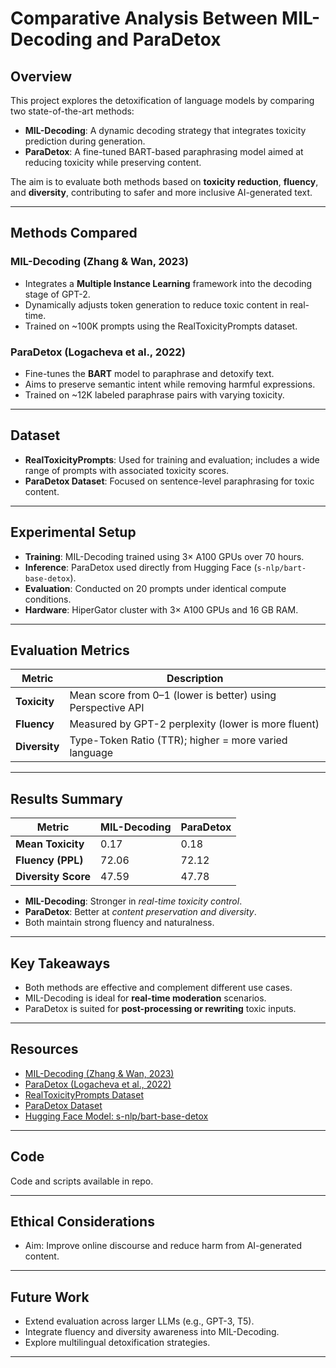 # Comparative Analysis Between MIL-Decoding and ParaDetox

## Overview

This project explores the detoxification of language models by comparing two state-of-the-art methods:

- **MIL-Decoding**: A dynamic decoding strategy that integrates toxicity prediction during generation.
- **ParaDetox**: A fine-tuned BART-based paraphrasing model aimed at reducing toxicity while preserving content.

The aim is to evaluate both methods based on **toxicity reduction**, **fluency**, and **diversity**, contributing to safer and more inclusive AI-generated text.

---

## Methods Compared

### MIL-Decoding (Zhang & Wan, 2023)
- Integrates a **Multiple Instance Learning** framework into the decoding stage of GPT-2.
- Dynamically adjusts token generation to reduce toxic content in real-time.
- Trained on ~100K prompts using the RealToxicityPrompts dataset.

### ParaDetox (Logacheva et al., 2022)
- Fine-tunes the **BART** model to paraphrase and detoxify text.
- Aims to preserve semantic intent while removing harmful expressions.
- Trained on ~12K labeled paraphrase pairs with varying toxicity.

---

## Dataset

- **RealToxicityPrompts**: Used for training and evaluation; includes a wide range of prompts with associated toxicity scores.
- **ParaDetox Dataset**: Focused on sentence-level paraphrasing for toxic content.

---

## Experimental Setup

- **Training**: MIL-Decoding trained using 3× A100 GPUs over 70 hours.
- **Inference**: ParaDetox used directly from Hugging Face (`s-nlp/bart-base-detox`).
- **Evaluation**: Conducted on 20 prompts under identical compute conditions.
- **Hardware**: HiperGator cluster with 3× A100 GPUs and 16 GB RAM.

---

## Evaluation Metrics

| Metric              | Description                                    |
|---------------------|------------------------------------------------|
| **Toxicity**        | Mean score from 0–1 (lower is better) using Perspective API |
| **Fluency**         | Measured by GPT-2 perplexity (lower is more fluent)        |
| **Diversity**       | Type-Token Ratio (TTR); higher = more varied language     |

---

## Results Summary

| Metric               | MIL-Decoding | ParaDetox |
|----------------------|--------------|-----------|
| **Mean Toxicity**    | 0.17         | 0.18      |
| **Fluency (PPL)**    | 72.06        | 72.12     |
| **Diversity Score**  | 47.59        | 47.78     |

- **MIL-Decoding**: Stronger in *real-time toxicity control*.
- **ParaDetox**: Better at *content preservation and diversity*.
- Both maintain strong fluency and naturalness.

---

## Key Takeaways

- Both methods are effective and complement different use cases.
- MIL-Decoding is ideal for **real-time moderation** scenarios.
- ParaDetox is suited for **post-processing or rewriting** toxic inputs.

---

## Resources

- [MIL-Decoding (Zhang & Wan, 2023)](https://doi.org/10.18653/v1/2023.acl-long.11)
- [ParaDetox (Logacheva et al., 2022)](https://doi.org/10.18653/v1/2022.acl-long.469)
- [RealToxicityPrompts Dataset](https://github.com/google-research-datasets/realtoxicityprompts)
- [ParaDetox Dataset](https://github.com/s-nlp/paradetox)
- [Hugging Face Model: s-nlp/bart-base-detox](https://huggingface.co/s-nlp/bart-base-detox)

---

## Code

Code and scripts available in repo.

---

## Ethical Considerations

- Aim: Improve online discourse and reduce harm from AI-generated content.

---

## Future Work

- Extend evaluation across larger LLMs (e.g., GPT-3, T5).
- Integrate fluency and diversity awareness into MIL-Decoding.
- Explore multilingual detoxification strategies.

---

